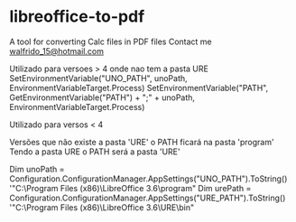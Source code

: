 # libreoffice-to-pdf
A tool for converting Calc files in PDF files
Contact me walfrido_15@hotmail.com

Utilizado para versoes > 4 onde nao tem a pasta URE
SetEnvironmentVariable("UNO_PATH", unoPath, EnvironmentVariableTarget.Process)
SetEnvironmentVariable("PATH", GetEnvironmentVariable("PATH") + ";" + unoPath, EnvironmentVariableTarget.Process)

Utilizado para versos < 4

Versões que não existe a pasta 'URE' o PATH ficará na pasta 'program'
Tendo a pasta URE o PATH será a pasta 'URE'

Dim unoPath = Configuration.ConfigurationManager.AppSettings("UNO_PATH").ToString() '"C:\Program Files (x86)\LibreOffice 3.6\program"
Dim urePath = Configuration.ConfigurationManager.AppSettings("URE_PATH").ToString() '"C:\Program Files (x86)\LibreOffice 3.6\URE\bin"
